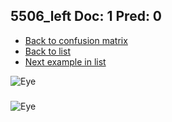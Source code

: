 ## 5506_left Doc: 1 Pred: 0
- [Back to confusion matrix](https://github.com/juliandewit/kaggle_retinopathy/blob/master/matrix.md)
- [Back to list](https://github.com/juliandewit/kaggle_retinopathy/blob/master/lists/10/list.md)
- [Next example in list](https://github.com/juliandewit/kaggle_retinopathy/blob/master/lists/10/55/5516_left.md)

![Eye](https://retinopaty.blob.core.windows.net/size1024/5506_left_1.jpeg)

### 

![Eye]()
